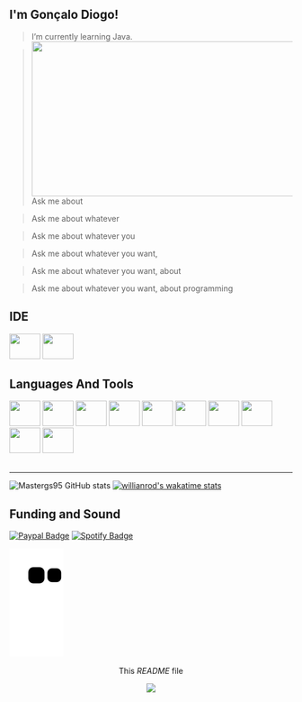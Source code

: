 ## I'm Gonçalo Diogo!  


> I’m currently learning Java.<img align="right" src="https://raw.githubusercontent.com/abhisheknaiidu/abhisheknaiidu/master/code.gif" width="475px" height="275px"/>

> Ask me about 

> Ask me about whatever 

> Ask me about whatever you 

> Ask me about whatever you want,

> Ask me about whatever you want, about 

>  Ask me about whatever you want, about programming



## IDE

<div>
  <img src="https://cdn.jsdelivr.net/gh/devicons/devicon/icons/jetbrains/jetbrains-original.svg" width="55px" height="45px"/>
  <img src="https://cdn.jsdelivr.net/gh/devicons/devicon/icons/vscode/vscode-original.svg" width="55px" height="45px"/>
</div>     


##  Languages And Tools

<div>
      <img src="https://cdn.jsdelivr.net/gh/devicons/devicon/icons/csharp/csharp-original.svg" width="55px" height="45px"/>
      <img src="https://cdn.jsdelivr.net/gh/devicons/devicon/icons/java/java-original.svg" width="55px" height="45px"/>
      <img src="https://cdn.jsdelivr.net/gh/devicons/devicon/icons/html5/html5-original.svg" width="55px" height="45px"/>
      <img src="https://cdn.jsdelivr.net/gh/devicons/devicon/icons/css3/css3-original.svg" width="55px" height="45px"/>
      <img src="https://cdn.jsdelivr.net/gh/devicons/devicon/icons/javascript/javascript-original.svg" width="55px" height="45px"/>
      <img src="https://cdn.jsdelivr.net/gh/devicons/devicon/icons/nodejs/nodejs-original.svg" width="55px" height="45px"/>
      <img src="https://cdn.jsdelivr.net/gh/devicons/devicon/icons/mongodb/mongodb-original.svg" width="55px" height="45px"/>
      <img src="https://cdn.jsdelivr.net/gh/devicons/devicon/icons/mysql/mysql-original.svg" width="55px" height="45px"/>
      <img src="https://cdn.jsdelivr.net/gh/devicons/devicon/icons/git/git-original.svg" width="55px" height="45px"/>  
      <img src="https://cdn.jsdelivr.net/gh/devicons/devicon/icons/heroku/heroku-original.svg" width="55px" height="45px"/>

</div>        
    <br>
    
***


![Mastergs95 GitHub stats](https://github-readme-stats.vercel.app/api?username=Mastergs95&show_icons=true&theme=codeSTACKr)
[![willianrod's wakatime stats](https://github-readme-stats.vercel.app/api/wakatime?username=Mastergs95&theme=codeSTACKr)](https://github.com/mastergs95/github-readme-stats)
<!--START_SECTION:waka-->
<!--END_SECTION:waka-->

## Funding and Sound

[![Paypal Badge](https://img.shields.io/badge/PayPal-00457C?style=for-the-badge&logo=paypal&logoColor=white)](https://www.paypal.com/paypalme/Ggsousa)
[![Spotify Badge](https://img.shields.io/badge/Spotify-1ED760?&style=for-the-badge&logo=spotify&logoColor=white)](https://open.spotify.com/user/3qveti1my9u0e8bhemt4yjw75)


<div>
  
  ![Snake animation](https://github.com/mastergs95/mastergs95/blob/output/github-contribution-grid-snake.svg)
  
</div>




<p align="center">This <i>README</i> file <a href="https://medium.com/@th.guibert/how-to-create-a-self-updating-readme-md-for-your-github-profile-f8b05744ca91"></a></p>
<p align="center"><img src="https://github.com/thmsgbrt/thmsgbrt/workflows/README%20build/badge.svg" /> 
